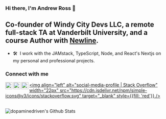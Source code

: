 ### Hi there, I'm Andrew Ross 👋

## Co-founder of Windy City Devs LLC, a remote full-stack TA at Vanderbilt University, and a course Author with [Newline](https://www.newline.co/).

- 🛠 &nbsp;I work with the JAMstack, TypeScript, Node, and React's Nextjs on my personal and professional projects.

### Connect with me

[<img align="left" alt="social-media-profile | Twitter" width="22px" src="https://cdn.jsdelivr.net/npm/simple-icons@v3/icons/twitter.svg" target="_blank" />](https://twitter.com/Dopamine_Driven)
[<img align="left" alt="social-media-profile | LinkedIn" width="22px" src="https://cdn.jsdelivr.net/npm/simple-icons@v3/icons/linkedin.svg" target="_blank" />](https://www.linkedin.com/in/asross)
[<img align="left" alt="social-media-profile | GitLab" width="22px" src="https://cdn.jsdelivr.net/npm/simple-icons@v3/icons/gitlab.svg" target="_blank" />](https://gitlab.com/DopamineDriven)
[<img align="left" alt="social-media-profile | Stack Overflow" width="22px" src="https://cdn.jsdelivr.net/npm/simple-icons@v3/icons/stackoverflow.svg" target="_blank" style={{fill: 'red'}} />](https://stackoverflow.com/users/13243520/andrew-ross)

<br />

<img align="left" alt="dopaminedriven's Github Stats" src="https://github-readme-stats.vercel.app/api?username=dopaminedriven&show_icons=true&hide_border=true" />
